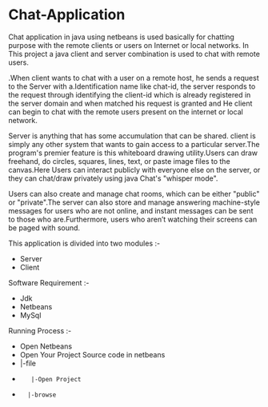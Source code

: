# Chat-Application

Chat application in java using netbeans is used basically for chatting purpose with the remote clients or users on Internet or local networks. In This project a java client and server combination is used to chat with remote users.

.When client wants to chat with a user on a remote host, he sends a request to the Server with a.Identification name like chat-id, the server responds to the request through identifying the client-id which is already registered in the server domain and when matched his request is granted and He client can begin to chat with the remote users present on the internet or local network.

Server is anything that has some accumulation that can be shared. client is simply any other system that wants to gain access to a particular server.The program's premier feature is this whiteboard drawing utility.Users can draw freehand, do circles, squares, lines, text, or paste image files to the canvas.Here Users can interact publicly with everyone else on the server, or they can chat/draw privately using java Chat's "whisper mode".

Users can also create and manage chat rooms, which can be either "public" or "private".The server can also store and manage answering machine-style messages for users who are not online, and instant messages can be sent to those who are.Furthermore, users who aren’t watching their screens can be paged with sound. 


This application is divided into two modules :-

- Server
- Client

Software Requirement :-

- Jdk
- Netbeans
- MySql

Running Process :-

- Open Netbeans
- Open Your Project Source code in netbeans
- 	|-file
- 	     |-Open Project
- 		|-browse
